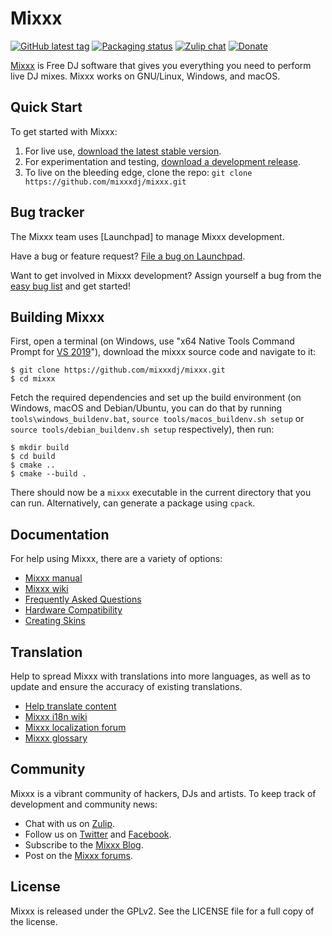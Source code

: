 # Mixxx

[![GitHub latest tag](https://img.shields.io/github/tag/mixxxdj/mixxx.svg)](https://mixxx.org/download)
[![Packaging status](https://repology.org/badge/tiny-repos/mixxx.svg)](https://repology.org/metapackage/mixxx/versions)
[![Zulip chat](https://img.shields.io/badge/zulip-join_chat-brightgreen.svg)](https://mixxx.zulipchat.com)
[![Donate](https://img.shields.io/badge/Donate-PayPal-green.svg)](https://mixxx.org/donate)

[Mixxx] is Free DJ software that gives you everything you need to perform live
DJ mixes. Mixxx works on GNU/Linux, Windows, and macOS.

## Quick Start

To get started with Mixxx:

1. For live use, [download the latest stable version][download-stable].
2. For experimentation and testing, [download a development release][download-testing].
3. To live on the bleeding edge, clone the repo: `git clone https://github.com/mixxxdj/mixxx.git`

## Bug tracker

The Mixxx team uses [Launchpad] to manage Mixxx development.

Have a bug or feature request? [File a bug on Launchpad][fileabug].

Want to get involved in Mixxx development? Assign yourself a bug from the [easy
bug list][easybugs] and get started!

## Building Mixxx

First, open a terminal (on Windows, use "x64 Native Tools Command Prompt for
[VS 2019][visualstudio2019]"), download the mixxx
source code and navigate to it:

    $ git clone https://github.com/mixxxdj/mixxx.git
    $ cd mixxx

Fetch the required dependencies and set up the build environment (on Windows,
macOS and Debian/Ubuntu, you can do that by running
`tools\windows_buildenv.bat`, `source tools/macos_buildenv.sh setup` or `source
tools/debian_buildenv.sh setup` respectively), then run:

    $ mkdir build
    $ cd build
    $ cmake ..
    $ cmake --build .

There should now be a `mixxx` executable in the current directory that you can
run. Alternatively, can generate a package using `cpack`.

## Documentation

For help using Mixxx, there are a variety of options:

- [Mixxx manual][manual]
- [Mixxx wiki][wiki]
- [Frequently Asked Questions][FAQ]
- [Hardware Compatibility]
- [Creating Skins]

## Translation

Help to spread Mixxx with translations into more languages, as well as to update and ensure the accuracy of existing translations.

- [Help translate content]
- [Mixxx i18n wiki]
- [Mixxx localization forum]
- [Mixxx glossary]

## Community

Mixxx is a vibrant community of hackers, DJs and artists. To keep track of
development and community news:

- Chat with us on [Zulip][zulip].
- Follow us on [Twitter] and [Facebook].
- Subscribe to the [Mixxx Blog][blog].
- Post on the [Mixxx forums][discourse].

## License

Mixxx is released under the GPLv2. See the LICENSE file for a full copy of the
license.

[mixxx]: https://mixxx.org
[download-stable]: https://mixxx.org/download/#stable
[download-testing]: https://mixxx.org/download/#testing
[fileabug]: https://github.com/mixxxdj/mixxx/issues/new/choose
[twitter]: https://twitter.com/mixxxdj
[facebook]: https://www.facebook.com/pages/Mixxx-DJ-Software/21723485212
[blog]: https://mixxx.org/news/
[manual]: https://manual.mixxx.org/
[wiki]: https://github.com/mixxxdj/mixxx/wiki
[faq]: https://github.com/mixxxdj/mixxx/wiki/Faq
[visualstudio2019]: https://docs.microsoft.com/visualstudio/install/install-visual-studio?view=vs-2019
[easybugs]: https://github.com/mixxxdj/mixxx/issues?q=is%3Aopen+is%3Aissue+label%3Aeasy
[creating skins]: https://mixxx.org/wiki/doku.php/Creating-Skins
[help translate content]: https://www.transifex.com/projects/p/mixxxdj
[Mixxx i18n wiki]: https://github.com/mixxxdj/mixxx/wiki/Internationalization
[Mixxx localization forum]: https://mixxx.discourse.group/c/translation/13
[Mixxx glossary]: https://www.transifex.com/projects/p/mixxxdj/glossary/l/en/
[hardware compatibility]: https://manual.mixxx.org/2.3/en/hardware/manuals.html
[zulip]: https://mixxx.zulipchat.com/
[discourse]: https://mixxx.discourse.group/

